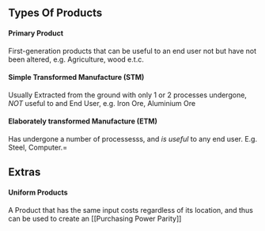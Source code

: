



## Types Of Products

#### Primary Product
First-generation products that can be useful to an end user not but have not been altered, e.g. Agriculture, wood e.t.c.

#### Simple Transformed Manufacture (STM)
Usually Extracted from the ground with only 1 or 2 processes undergone, *NOT* useful to and End User, e.g. Iron Ore, Aluminium Ore

#### Elaborately transformed Manufacture (ETM)
Has undergone a number of processesss, and *is useful* to any end user. E.g. Steel, Computer.=

## Extras

#### Uniform Products
A Product that has the same input costs regardless of its location, and thus can be used to create an [[Purchasing Power Parity]]
